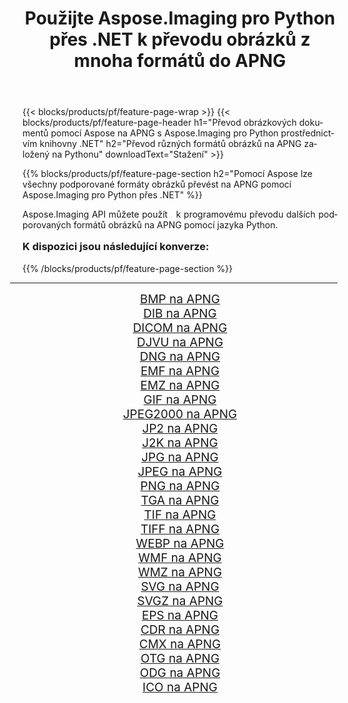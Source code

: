 ﻿---
title: Použijte Aspose.Imaging pro Python přes .NET k převodu obrázků z mnoha formátů do APNG 
weight: 3920
url: /cs/python-net/conversion/to/apng/ 
lang: cs
langdirlevel: 2
locales: zh-hans,ja,it,ru,de,es,fr,nl,id,lt,pl,pt,vi,tr,ko,zh-hant,ar,hi,th,sv,cs,uk,he
description: Aspose.Imaging pro Python přes knihovnu .NET můžete použít k převodu z různých formátů do APNG
---

{{< blocks/products/pf/feature-page-wrap >}}
{{< blocks/products/pf/feature-page-header h1="Převod obrázkových dokumentů pomocí Aspose na APNG s Aspose.Imaging pro Python prostřednictvím knihovny .NET" h2="Převod různých formátů obrázků na APNG založený na Pythonu" downloadText="Stažení" >}}


{{% blocks/products/pf/feature-page-section  h2="Pomocí Aspose lze všechny podporované formáty obrázků převést na APNG pomocí Aspose.Imaging pro Python přes .NET" %}}
<p align=justify>Aspose.Imaging API můžete použít   k programovému převodu dalších podporovaných formátů obrázků na APNG pomocí jazyka Python.</p>
<h3 style="margin-top:16px;">
K dispozici jsou následující konverze:
</h3>
{{% /blocks/products/pf/feature-page-section %}}
<div class="container-fluid productfamilypage bg-gray">
    <div class="convertypes bg-gray agp-content section">
        <div class="container">
		<hr style="margin-left:-20px;"/>
		<div class="row other-converters" style="gap: 10px;font-size: 19px;text-align:center;">
		    <div class='col-md-3 other-converter remove-lp remove-rp'><a href="/imaging/cs/python-net/conversion/bmp-to-apng/" style="padding:15px;">BMP na APNG</a></div>
<div class='col-md-3 other-converter remove-lp remove-rp'><a href="/imaging/cs/python-net/conversion/dib-to-apng/" style="padding:15px;">DIB na APNG</a></div>
<div class='col-md-3 other-converter remove-lp remove-rp'><a href="/imaging/cs/python-net/conversion/dicom-to-apng/" style="padding:15px;">DICOM na APNG</a></div>
<div class='col-md-3 other-converter remove-lp remove-rp'><a href="/imaging/cs/python-net/conversion/djvu-to-apng/" style="padding:15px;">DJVU na APNG</a></div>
<div class='col-md-3 other-converter remove-lp remove-rp'><a href="/imaging/cs/python-net/conversion/dng-to-apng/" style="padding:15px;">DNG na APNG</a></div>
<div class='col-md-3 other-converter remove-lp remove-rp'><a href="/imaging/cs/python-net/conversion/emf-to-apng/" style="padding:15px;">EMF na APNG</a></div>
<div class='col-md-3 other-converter remove-lp remove-rp'><a href="/imaging/cs/python-net/conversion/emz-to-apng/" style="padding:15px;">EMZ na APNG</a></div>
<div class='col-md-3 other-converter remove-lp remove-rp'><a href="/imaging/cs/python-net/conversion/gif-to-apng/" style="padding:15px;">GIF na APNG</a></div>
<div class='col-md-3 other-converter remove-lp remove-rp'><a href="/imaging/cs/python-net/conversion/jpeg2000-to-apng/" style="padding:15px;">JPEG2000 na APNG</a></div>
<div class='col-md-3 other-converter remove-lp remove-rp'><a href="/imaging/cs/python-net/conversion/jp2-to-apng/" style="padding:15px;">JP2 na APNG</a></div>
<div class='col-md-3 other-converter remove-lp remove-rp'><a href="/imaging/cs/python-net/conversion/j2k-to-apng/" style="padding:15px;">J2K na APNG</a></div>
<div class='col-md-3 other-converter remove-lp remove-rp'><a href="/imaging/cs/python-net/conversion/jpg-to-apng/" style="padding:15px;">JPG na APNG</a></div>
<div class='col-md-3 other-converter remove-lp remove-rp'><a href="/imaging/cs/python-net/conversion/jpeg-to-apng/" style="padding:15px;">JPEG na APNG</a></div>
<div class='col-md-3 other-converter remove-lp remove-rp'><a href="/imaging/cs/python-net/conversion/png-to-apng/" style="padding:15px;">PNG na APNG</a></div>
<div class='col-md-3 other-converter remove-lp remove-rp'><a href="/imaging/cs/python-net/conversion/tga-to-apng/" style="padding:15px;">TGA na APNG</a></div>
<div class='col-md-3 other-converter remove-lp remove-rp'><a href="/imaging/cs/python-net/conversion/tif-to-apng/" style="padding:15px;">TIF na APNG</a></div>
<div class='col-md-3 other-converter remove-lp remove-rp'><a href="/imaging/cs/python-net/conversion/tiff-to-apng/" style="padding:15px;">TIFF na APNG</a></div>
<div class='col-md-3 other-converter remove-lp remove-rp'><a href="/imaging/cs/python-net/conversion/webp-to-apng/" style="padding:15px;">WEBP na APNG</a></div>
<div class='col-md-3 other-converter remove-lp remove-rp'><a href="/imaging/cs/python-net/conversion/wmf-to-apng/" style="padding:15px;">WMF na APNG</a></div>
<div class='col-md-3 other-converter remove-lp remove-rp'><a href="/imaging/cs/python-net/conversion/wmz-to-apng/" style="padding:15px;">WMZ na APNG</a></div>
<div class='col-md-3 other-converter remove-lp remove-rp'><a href="/imaging/cs/python-net/conversion/svg-to-apng/" style="padding:15px;">SVG na APNG</a></div>
<div class='col-md-3 other-converter remove-lp remove-rp'><a href="/imaging/cs/python-net/conversion/svgz-to-apng/" style="padding:15px;">SVGZ na APNG</a></div>
<div class='col-md-3 other-converter remove-lp remove-rp'><a href="/imaging/cs/python-net/conversion/eps-to-apng/" style="padding:15px;">EPS na APNG</a></div>
<div class='col-md-3 other-converter remove-lp remove-rp'><a href="/imaging/cs/python-net/conversion/cdr-to-apng/" style="padding:15px;">CDR na APNG</a></div>
<div class='col-md-3 other-converter remove-lp remove-rp'><a href="/imaging/cs/python-net/conversion/cmx-to-apng/" style="padding:15px;">CMX na APNG</a></div>
<div class='col-md-3 other-converter remove-lp remove-rp'><a href="/imaging/cs/python-net/conversion/otg-to-apng/" style="padding:15px;">OTG na APNG</a></div>
<div class='col-md-3 other-converter remove-lp remove-rp'><a href="/imaging/cs/python-net/conversion/odg-to-apng/" style="padding:15px;">ODG na APNG</a></div>
<div class='col-md-3 other-converter remove-lp remove-rp'><a href="/imaging/cs/python-net/conversion/ico-to-apng/" style="padding:15px;">ICO na APNG</a></div>
                </div>
        </div>
    </div>
</div>
<br/>

